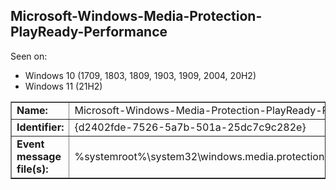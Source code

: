 ## Microsoft-Windows-Media-Protection-PlayReady-Performance

Seen on:
* Windows 10 (1709, 1803, 1809, 1903, 1909, 2004, 20H2)
* Windows 11 (21H2)

<table border="1" class="docutils">
  <tbody>
    <tr>
      <td><b>Name:</b></td>
      <td>Microsoft-Windows-Media-Protection-PlayReady-Performance</td>
    </tr>
    <tr>
      <td><b>Identifier:</b></td>
      <td>{d2402fde-7526-5a7b-501a-25dc7c9c282e}</td>
    </tr>
    <tr>
      <td><b>Event message file(s):</b></td>
      <td>%systemroot%\system32\windows.media.protection.playready.dll</td>
    </tr>
  </tbody>
</table>

&nbsp;

